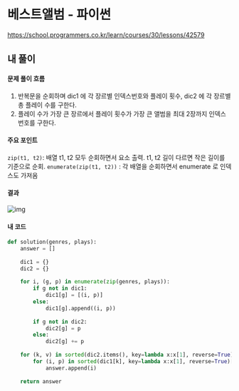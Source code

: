 # 베스트앨범 - 파이썬

https://school.programmers.co.kr/learn/courses/30/lessons/42579



## 내 풀이

#### 문제 풀이 흐름

1. 반복문을 순회하며 dic1 에 각 장르별 인덱스번호와 플레이 횟수, dic2 에 각 장르별 총 플레이 수를 구한다.
2. 플레이 수가 가장 큰 장르에서 플레이 횟수가 가장 큰 앨범을 최대 2장까지 인덱스 번호를 구한다.



#### 주요 포인트

`zip(t1, t2)`: 배열 t1, t2 모두 순회하면서 요소 출력. t1, t2 길이 다르면 작은 길이를 기준으로 순회.
`enumerate(zip(t1, t2))` : 각 배열을 순회하면서 enumerate 로 인덱스도 가져옴



#### 결과

![img](https://postfiles.pstatic.net/MjAyNTAxMjBfMTQy/MDAxNzM3MzUyNTU3NDAz.ETvt8y0OazCNUg4ycY7UHsLkCwapHHnKjMf2a0utCf8g.qWfGfoy6uDsnMbfmOlzLKQ976x8Napdyz1_OqQSLkz0g.PNG/image.png?type=w773)



#### 내 코드

```python
def solution(genres, plays):
    answer = []
    
    dic1 = {}
    dic2 = {}
    
    for i, (g, p) in enumerate(zip(genres, plays)):
        if g not in dic1:
            dic1[g] = [(i, p)]
        else:
            dic1[g].append((i, p))
            
        if g not in dic2:
            dic2[g] = p
        else:
            dic2[g] += p
            
    for (k, v) in sorted(dic2.items(), key=lambda x:x[1], reverse=True):
        for (i, p) in sorted(dic1[k], key=lambda x:x[1], reverse=True)[:2]:
            answer.append(i)
    
    return answer
```



